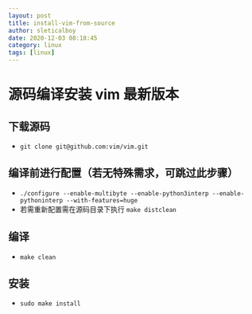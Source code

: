 ```yaml
---
layout: post
title: install-vim-from-source
author: sleticalboy
date: 2020-12-03 08:18:45
category: linux
tags: [linux]
---
```


# 源码编译安装 vim 最新版本

## 下载源码
- `git clone git@github.com:vim/vim.git`

## 编译前进行配置（若无特殊需求，可跳过此步骤）
- `./configure --enable-multibyte --enable-python3interp --enable-pythoninterp --with-features=huge`
- 若需重新配置需在源码目录下执行 `make distclean`

## 编译
- `make clean`

## 安装
- `sudo make install`
